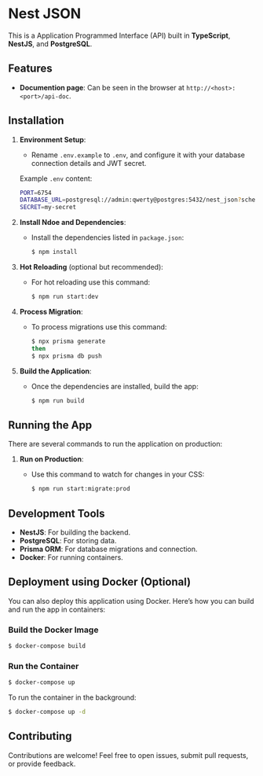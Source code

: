# Nest JSON

This is a Application Programmed Interface (API) built in **TypeScript**, **NestJS**, and **PostgreSQL**.

## Features

- **Documention page**: Can be seen in the browser at `http://<host>:<port>/api-doc`.

## Installation

1. **Environment Setup**:

   - Rename `.env.example` to `.env`, and configure it with your database connection details and JWT secret.

   Example `.env` content:

   ```bash
   PORT=6754
   DATABASE_URL=postgresql://admin:qwerty@postgres:5432/nest_json?schema=public
   SECRET=my-secret
   ```

2. **Install Ndoe and Dependencies**:

   - Install the dependencies listed in `package.json`:
     ```bash
     $ npm install
     ```

3. **Hot Reloading** (optional but recommended):

   - For hot reloading use this command:
     ```bash
     $ npm run start:dev
     ```

4. **Process Migration**:

   - To process migrations use this command:
     ```bash
     $ npx prisma generate
     then
     $ npx prisma db push
     ```

5. **Build the Application**:
   - Once the dependencies are installed, build the app:
     ```bash
     $ npm run build
     ```

## Running the App

There are several commands to run the application on production:

1. **Run on Production**:

   - Use this command to watch for changes in your CSS:
     ```bash
     $ npm run start:migrate:prod
     ```

## Development Tools

- **NestJS**: For building the backend.
- **PostgreSQL**: For storing data.
- **Prisma ORM**: For database migrations and connection.
- **Docker**: For running containers.

## Deployment using Docker (Optional)

You can also deploy this application using Docker. Here’s how you can build and run the app in containers:

### Build the Docker Image

```bash
$ docker-compose build
```

### Run the Container

```bash
$ docker-compose up
```

To run the container in the background:

```bash
$ docker-compose up -d
```

## Contributing

Contributions are welcome! Feel free to open issues, submit pull requests, or provide feedback.
